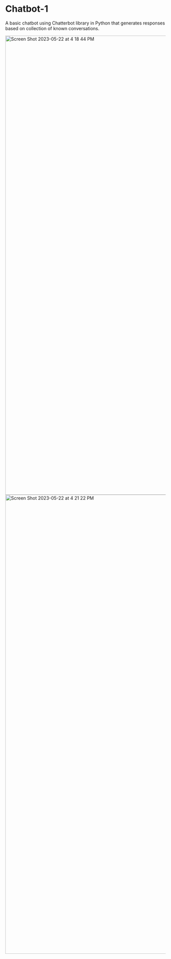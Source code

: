 # Chatbot-1
A basic chatbot using Chatterbot library in Python that generates responses based on collection of known conversations.

<img width="1440" alt="Screen Shot 2023-05-22 at 4 18 44 PM" src="https://github.com/ApurvaDharam/Chatbot-1/assets/113823534/43f82384-f787-444a-ba6f-c92030faaf76">
<img width="1440" alt="Screen Shot 2023-05-22 at 4 21 22 PM" src="https://github.com/ApurvaDharam/Chatbot-1/assets/113823534/5c65a551-7cbc-46ed-a75c-0ecd71373ff1">
